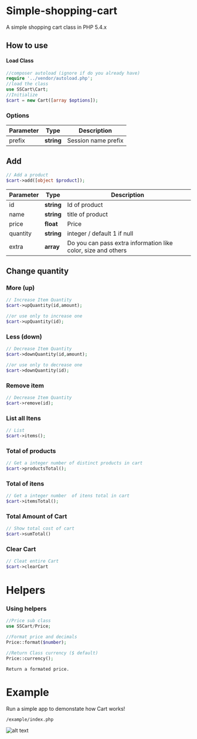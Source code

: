 # Simple-shopping-cart
A simple shopping cart class in PHP 5.4.x

## How to use

#### Load Class
```php
//composer autoload (ignore if do you already have)
require '../vendor/autoload.php';
//load the class
use SSCart\Cart;
//Initialize
$cart = new Cart([array $options]);
```
### Options
| Parameter       | Type     | Description                                                  |
| --------------- | -------- | ------------------------------------------------------------ |
| prefix     | **string**  | Session name prefix       |

## Add 
```php
// Add a product
$cart->add([object $product]);
```
| Parameter       | Type     | Description                                                  |
| --------------- | -------- | ------------------------------------------------------------ |
| id     | **string**  |  Id of product      |
| name     | **string**  | title of product      |
| price     | **float**  | Price       |
| quantity     | **string**  | integer / default 1 if null    |
| extra     | **array**  | Do you can pass extra information like color, size and others    |


## Change quantity
### More (up)
```php
// Increase Item Quantity
$cart->upQuantity(id,amount);

//or use only to increase one
$cart->upQuantity(id);
```

### Less (down)
```php
// Decrease Item Quantity
$cart->downQuantity(id,amount);

//or use only to decrease one
$cart->downQuantity(id);
```

### Remove item
```php
// Decrease Item Quantity
$cart->remove(id);
```
### List all Itens
```php
// List
$cart->items();
```
### Total of products
```php
// Get a integer number of distinct products in cart
$cart->productsTotal();
```
### Total of itens

```php
// Get a integer number  of itens total in cart
$cart->itemsTotal();
```
### Total Amount of Cart

```php
// Show total cost of cart
$cart->sumTotal()
```

### Clear Cart
```php
// Cleat entire Cart
$cart->clearCart
```



# Helpers
### Using helpers
```php
//Price sub class
use SSCart/Price;

//Format price and decimals
Price::format($number);

//Return Class currency ($ default)
Price::currency();

````
`Return a formated price.`


# Example

Run a simple app to demonstate how Cart works!
```
/example/index.php
```
![alt text](https://github.com/gabrielcabola/simple-shopping-cart/blob/master/example/screen.png "sreenshot")

